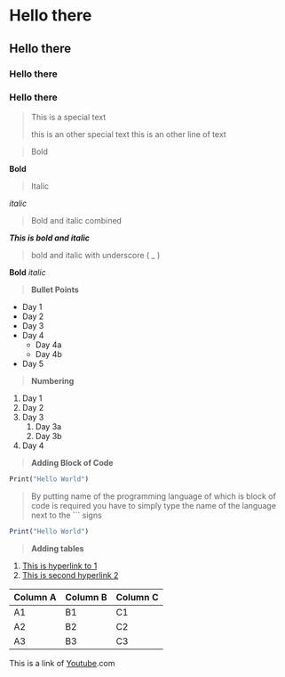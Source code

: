 

# Hello there
## Hello there
### Hello there
### Hello there
> This is a special text
>
> this is an other special text this is an other line of text

> Bold

**Bold**

> Italic 

*italic*
> Bold and italic combined

***This is bold and italic***

> bold and italic with underscore ( _ )

__Bold__ _italic_
> __Bullet Points__
- Day 1
- Day 2
- Day 3
- Day 4
    - Day 4a <!--to do such bullet point first hit tab and then ' - ' sign -->
    - Day 4b
- Day 5 <!--to go back to main bullet points hit shift+tab key-->

> __Numbering__
1. Day 1
2. Day 2
3. Day 3
    1. Day 3a
    2. Day 3b
4. Day 4

> __Adding Block of Code__
```Python
Print("Hello World")
```
> By putting name of the programming language of which is block of code is required you have to simply type the name of the language next to the ``` signs

```R
Print("Hello World")
```
> __Adding tables__
1. [This is hyperlink to 1](#hello-there)
2. [This is second hyperlink 2](#hello-there-1)

Column A | Column B | Column C
---------|----------|---------
 A1 | B1 | C1
 A2 | B2 | C2
 A3 | B3 | C3


This is a link of [Youtube](https://youtube.com).com
